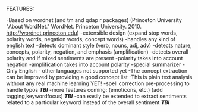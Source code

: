 FEATURES:

-Based on wordnet (and tm and qdap r packages) (Princeton University "About WordNet." WordNet. Princeton University. 2010. <http://wordnet.princeton.edu>)
-extensible design (expand stop words, polarity words, negation words, concept words)
-handles any kind of english text
-detects dominant style (verb, nouns, adj, adv)
-detects nature, concepts, polarity, negation, and emphasis (amplification)
-detects overall polarity and if mixed sentiments are present
-polarity takes into account negation
-amplification takes into account polarity
-special summarizer
-Only English - other languages not supported yet
-The concept extraction can be improved by providing a good concept list 
-This is plain text analysis without any real machine learning YET! 
-spell correction pre-processing to handle typos ***TBI***
-more features coming: (emoticons, etc.) (add tagging,keywordfocus) ***TBI***
-can easily be extended to extract sentiments related to a particular keyword instead of the overall sentiment ***TBI***
